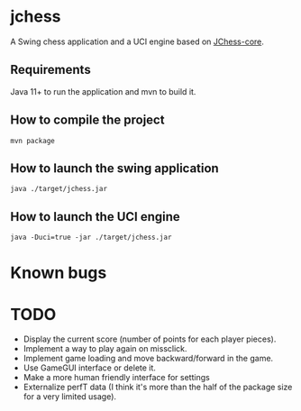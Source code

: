 # jchess
A Swing chess application and a UCI engine based on [JChess-core](https://github.com/fathzer-games/jchess-core).

## Requirements
Java 11+ to run the application and mvn to build it.

## How to compile the project

```mvn package```

## How to launch the swing application
```java ./target/jchess.jar```

## How to launch the UCI engine
```java -Duci=true -jar ./target/jchess.jar```

# Known bugs

# TODO
- Display the current score (number of points for each player pieces).
- Implement a way to play again on missclick.
- Implement game loading and move backward/forward in the game.
- Use GameGUI interface or delete it.
- Make a more human friendly interface for settings
- Externalize perfT data (I think it's more than the half of the package size for a very limited usage).